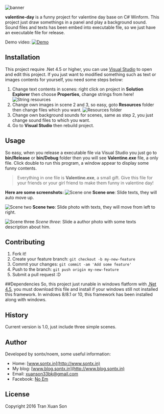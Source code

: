 ![](https://lh3.googleusercontent.com/-LeUIeOo2JO4/Vr4StoT0NXI/AAAAAAAAOCs/6jnkf3Zt740/s0/valentine-day-proj-banner.png "banner")

**valentine-day** is a funny project for valentine day base on C# Winform. This project just draw somethings in a panel and play a background sound.  Sound files and texts has been embed into executable file, so we just have an executable file for release.

Demo video:
<a href="https://youtu.be/gkY26fvRMtw">
![](https://lh3.googleusercontent.com/-JFm1_YlGweg/VsB7T9LdSyI/AAAAAAAAOE4/rlfcKyUT3Ak/s0/Capture.PNG "Demo")
</a>

## Installation
This project require .Net 4.5 or higher, you can use [Visual Studio](https://www.visualstudio.com/) to open and edit this project.
If you just want to modified something such as text or images contents for yourself, you need some steps below:

1. Change text contents in scenes: right click on project in **Solution Explorer** then choose **Properties**, change strings from here!
![](https://lh3.googleusercontent.com/-Mz_PVamHUck/Vr4Vm-BN6bI/AAAAAAAAODE/U78gUq5zJ9k/s0/Capture.PNG "String resources")
2. Change own images in scene 2 and 3, so easy, goto **Resources** folder then change files which you want.
![](https://lh3.googleusercontent.com/1795C-udNym4khalZ2NroDfLJcM0nSqkZ1RkbLXR1B-O7Ux_a6lAEOXuSnOWBp_2AQpl=s0 "Resources folder")
3.  Change own background sounds for scenes, same as step 2, you just change sound files to which you want.
4. Go to **Visual Studio** then rebuild project.
## Usage
So easy, when you release a executable file via Visual Studio you just go to **bin/Release** or **bin/Debug** folder then you will see  **Valentine.exe** file, a only file. Click double to run this program, a window appear to display some funny contents.

> Everything in one file is **Valentine.exe**, a small gift. Give this file for your friends or your girl friend to make them funny in valentine day!

**Here are some screenshots:**
![](https://lh3.googleusercontent.com/-njfMi6a8mek/Vr4aLV8_jTI/AAAAAAAAODw/OHDzK1AD3qg/s0/Untitled.png "Scene one")
**Scene one**: Slide texts, they will auto move up.

![](https://lh3.googleusercontent.com/-BlB8BDeOzJU/Vr4ayIcxbcI/AAAAAAAAOEA/Gj5RAZ0bbA0/s0/Untitled.png "Scene two")
**Scene two**: Slide photo with texts, they will move from left to right.

![](https://lh3.googleusercontent.com/-MnkWMlq1ebo/Vr4bBt0M7zI/AAAAAAAAOEU/jw2KA_IHxR8/s0/Untitled.png "Scene three")
*Scene three*: Slide a author photo with some texts description about him.

## Contributing
1. Fork it!
2. Create your feature branch: `git checkout -b my-new-feature`
3. Commit your changes: `git commit -am 'Add some feature'`
4. Push to the branch: `git push origin my-new-feature`
5. Submit a pull request :D

##Dependencies
So, this project just runable in windows flatform with [.Net 4.5](https://www.microsoft.com/en-us/download/details.aspx?id=30653), you must download this file and install if your windows still not installed this framework. In windows 8/8.1 or 10, this framework has been installed along with windows.
## History
Current version is 1.0, just include three simple scenes.
## Author
Developed by sontx/noem, some useful information:

 - Home: [www.sontx.in](http://www.sontx.in)
 - My blog: [www.blog.sontx.in](http://www.blog.sontx.in)
 - Email: <a href="mailto:xuanson33bk@gmail.com">xuanson33bk@gmail.com</a>
 - Facebook: [No Em](https://mobile.facebook.com/Melkior.9x)

## License
Copyright 2016 Tran Xuan Son
